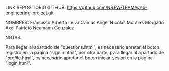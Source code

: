 LINK REPOSITORIO GITHUB:
https://github.com/NSFW-TEAM/web-engineering-project.git

NOMBRES:
Francisco Alberto Leiva Camus 
Angel Nicolas Morales Morgado 
Axel Patricio Neumann Gonzalez


NOTAS:

Para llegar al apartado de "questions.html", es necesario apretar el boton registro en la pagina "signin.html", por otra parte,
para llegar al apartado de "profile.html", es necesario apretar el boton iniciar sesion en la pagina "login.html".
